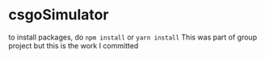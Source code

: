 # csgoSimulator
to install packages, do `npm install` or `yarn install`
This was part of group project but this is the work I committed 
